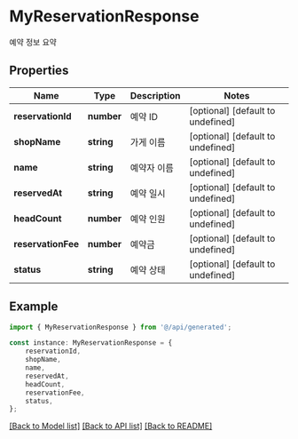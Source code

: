 # MyReservationResponse

예약 정보 요약

## Properties

Name | Type | Description | Notes
------------ | ------------- | ------------- | -------------
**reservationId** | **number** | 예약 ID | [optional] [default to undefined]
**shopName** | **string** | 가게 이름 | [optional] [default to undefined]
**name** | **string** | 예약자 이름 | [optional] [default to undefined]
**reservedAt** | **string** | 예약 일시 | [optional] [default to undefined]
**headCount** | **number** | 예약 인원 | [optional] [default to undefined]
**reservationFee** | **number** | 예약금 | [optional] [default to undefined]
**status** | **string** | 예약 상태 | [optional] [default to undefined]

## Example

```typescript
import { MyReservationResponse } from '@/api/generated';

const instance: MyReservationResponse = {
    reservationId,
    shopName,
    name,
    reservedAt,
    headCount,
    reservationFee,
    status,
};
```

[[Back to Model list]](../README.md#documentation-for-models) [[Back to API list]](../README.md#documentation-for-api-endpoints) [[Back to README]](../README.md)

